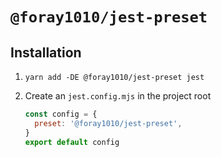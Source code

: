 # `@foray1010/jest-preset`

## Installation

1. `yarn add -DE @foray1010/jest-preset jest`

1. Create an `jest.config.mjs` in the project root

   ```js
   const config = {
     preset: '@foray1010/jest-preset',
   }
   export default config
   ```
